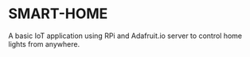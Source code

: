 # SMART-HOME
A basic IoT application using RPi and Adafruit.io server to control home lights from anywhere.
